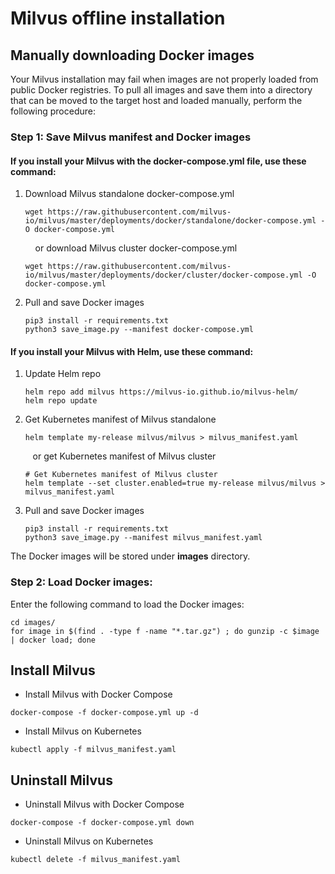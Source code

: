 # Milvus offline installation

## Manually downloading Docker images

Your Milvus installation may fail when images are not properly loaded from public Docker registries. To pull all images and save them into a directory that can be moved to the target host and loaded manually, perform the following procedure:

### Step 1: Save Milvus manifest and Docker images

#### If you install your Milvus with the **docker-compose.yml** file, use these command:

1. Download Milvus standalone docker-compose.yml
   ```shell
   wget https://raw.githubusercontent.com/milvus-io/milvus/master/deployments/docker/standalone/docker-compose.yml -O docker-compose.yml
   ```

   &nbsp;&nbsp;&nbsp; or download Milvus cluster docker-compose.yml

   ```shell
   wget https://raw.githubusercontent.com/milvus-io/milvus/master/deployments/docker/cluster/docker-compose.yml -O docker-compose.yml
   ```

2. Pull and save Docker images
   ```shell
   pip3 install -r requirements.txt
   python3 save_image.py --manifest docker-compose.yml
   ```

#### If you install your Milvus with **Helm**, use these command:
1. Update Helm repo
   ```shell
   helm repo add milvus https://milvus-io.github.io/milvus-helm/
   helm repo update
   ```

2. Get Kubernetes manifest of Milvus standalone
   ```shell
   helm template my-release milvus/milvus > milvus_manifest.yaml
   ```

   &nbsp;&nbsp;&nbsp;or get Kubernetes manifest of Milvus cluster

   ```shell
   # Get Kubernetes manifest of Milvus cluster
   helm template --set cluster.enabled=true my-release milvus/milvus > milvus_manifest.yaml
   ```

3. Pull and save Docker images
   ```shell
   pip3 install -r requirements.txt
   python3 save_image.py --manifest milvus_manifest.yaml
   ```

The Docker images will be stored under **images** directory.

### Step 2: Load Docker images:

Enter the following command to load the Docker images:

```shell
cd images/
for image in $(find . -type f -name "*.tar.gz") ; do gunzip -c $image | docker load; done
```

## Install Milvus

- Install Milvus with Docker Compose

```shell
docker-compose -f docker-compose.yml up -d
```

- Install Milvus on Kubernetes

```shell
kubectl apply -f milvus_manifest.yaml
```

## Uninstall Milvus

- Uninstall Milvus with Docker Compose

```shell
docker-compose -f docker-compose.yml down
```

- Uninstall Milvus on Kubernetes

```shell
kubectl delete -f milvus_manifest.yaml
```
